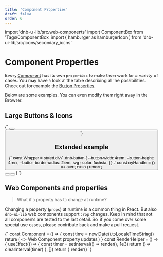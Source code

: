 ```yaml
---
title: 'Component Properties'
draft: false
order: 6
---
```


import 'dnb-ui-lib/src/web-components'
import ComponentBox from 'Tags/ComponentBox'
import { hamburger as hamburgerIcon } from 'dnb-ui-lib/src/icons/secondary_icons'

# Component Properties

Every [Component](/uilib/components) has its own `properties` to make them work for a variety of cases. You may have a look at the table describing all the possibilities. Check out for example the [Button Properties](/uilib/components/button#info).

Below are some examples. You can even modify them right away in the Browser.

## Large Buttons & Icons

<ComponentBox>
{`
<Button
  variant="secondary"
  text="Secondary Button"
  icon="chevron_right_medium"
  size="large"
/>
<Button
  icon="chevron_right"
  icon_size="medium"
  size="large"
/>
`}
</ComponentBox>

## Extended example

<ComponentBox scope={{hamburgerIcon}} useRender>
{`
const Wrapper = styled.div\`
  .dnb-button {
    --button-width: 4rem;
    --button-height: 4rem;
    --button-border-radius: 2rem;
    svg {
      color: fuchsia;
    }
  }
\`
const myHandler = () => alert('Hello')
render(
  <Wrapper>
    <Button
      variant="secondary"
      icon={hamburgerIcon}
      size="default"
      on_click={myHandler}
    />
    <Button
      variant="secondary"
      size="default"
      on_click={myHandler}
    >
      <Icon icon={hamburgerIcon} />
    </Button>
  </Wrapper>
)
`}
</ComponentBox>

## Web Components and properties

> What if a property has to change at runtime?

Changing a property (`props`) at runtime is a common thing in React. But also `dnb-ui-lib` web components support `prop` changes.
Keep in mind that not all components are tested to the last detail.
So, if you come over some special use cases, please contribute back and make a pull request.

<ComponentBox useRender>
{`
const Component = () => {
  const time = new Date().toLocaleTimeString()
  return (
    <>
      <dnb-form-label for_id="form-input">
        Web Component property updates
      </dnb-form-label>
      <dnb-input id="form-input" value={time} />
    </>
  )
}
const RenderHelper = () => {
  useEffect(() => {
    const timer = setInterval(() => render(<RenderHelper />), 1e3)
    return () => clearInterval(timer)
  }, [])
  return <Component />
}
render(<RenderHelper />)
`}
</ComponentBox>
